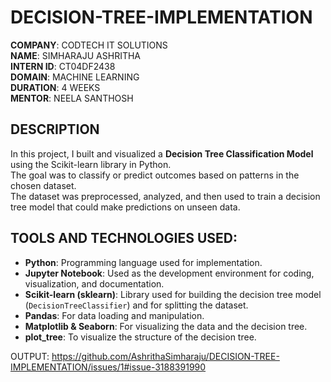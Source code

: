 # DECISION-TREE-IMPLEMENTATION

**COMPANY**: CODTECH IT SOLUTIONS  
**NAME**: SIMHARAJU ASHRITHA  
**INTERN ID**: CT04DF2438  
**DOMAIN**: MACHINE LEARNING  
**DURATION**: 4 WEEKS  
**MENTOR**: NEELA SANTHOSH  

## DESCRIPTION  
In this project, I built and visualized a **Decision Tree Classification Model** using the Scikit-learn library in Python.  
The goal was to classify or predict outcomes based on patterns in the chosen dataset.  
The dataset was preprocessed, analyzed, and then used to train a decision tree model that could make predictions on unseen data.

## TOOLS AND TECHNOLOGIES USED:
- **Python**: Programming language used for implementation.  
- **Jupyter Notebook**: Used as the development environment for coding, visualization, and documentation.  
- **Scikit-learn (sklearn)**: Library used for building the decision tree model (`DecisionTreeClassifier`) and for splitting the dataset.  
- **Pandas**: For data loading and manipulation.  
- **Matplotlib & Seaborn**: For visualizing the data and the decision tree.  
- **plot_tree**: To visualize the structure of the decision tree.


OUTPUT:
https://github.com/AshrithaSimharaju/DECISION-TREE-IMPLEMENTATION/issues/1#issue-3188391990
